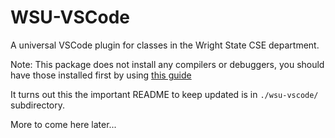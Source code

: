 # WSU-VSCode

A universal VSCode plugin for classes in the Wright State CSE department.

Note: This package does not install any compilers or debuggers, you should have those installed first by using [this guide](https://github.com/wrightedu/Programmers-Guide-to-the-Galaxy/blob/master/Getting-Started/Software-Installations/README.md)


It turns out this the important README to keep updated is in `./wsu-vscode/` subdirectory.  

More to come here later...